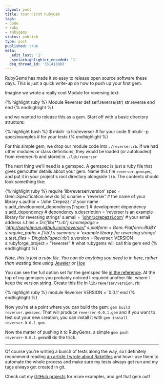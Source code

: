 ```yaml
---
layout: post
title: Your First RubyGem
tags:
- Code
- ruby
- rubygems
status: publish
type: post
published: true
meta:
  _edit_last: '1'
  _syntaxhighlighter_encoded: '1'
  dsq_thread_id: '351413803'
---
```

RubyGems has made it so easy to release open source software these days. This is just a quick write-up on how to push up your first gem.

Imagine we wrote a really cool Module for reversing text:

{% highlight ruby %}
Module Reverser
  def self.reverse(str)
    str.reverse
  end
end
{% endhighlight %}

and we wanted to release this as a gem. Start off with a basic directory structure:

{% highlight bash %}
$ mkdir -p lib/reverser # for your code
$ mkdir -p spec/examples # for your tests
{% endhighlight %}

For this simple gem, we drop our module code into <code>./reverser.rb</code>. If we had other modules or class definitions, they would be loaded (or autoloaded) from reverser.rb and stored in <code>./lib/reverser</code>

The next thing we'll need is a gemspec. A gemspec is just a ruby file that gives gemcutter details about your gem. Name this file <code>reverser.gemspec</code>, and put it in your project's root directory alongside <code>lib</code>. The contents should look something like:

{% highlight ruby %}
require 'lib/reverser/version'
spec = Gem::Specification.new do |s|
  s.name = 'reverser' # the name of your library
  s.author = 'John Crepezzi' # your name
  s.add_development_dependency('rspec') # development dependency
  s.add_dependency # dependency
  s.description = 'reverser is an example library for reversing strings'
  s.email = 'john@crepezzi.com' # your email address
  s.files = Dir['lib/**/*.rb']
  s.homepage = 'http://seejohnrun.github.com/reverser/'
  s.platform = Gem::Platform::RUBY
  s.require_paths = ['lib']
  s.summary = 'example library for reversing strings'
  s.test_files = Dir.glob('spec/*.rb')
  s.version = Reverser::VERSION
  s.rubyforge_project = &quot;reverser&quot; # what rubygems will call this gem
end
{% endhighlight %}

<em>Note, this is just a ruby file. You can do anything you need to in here, rather than wasting time using <a href="http://github.com/technicalpickles/jeweler">Jeweler</a> or <a href="http://github.com/seattlerb/hoe">Hoe</a></em>

You can see the full option set for the gemspec file <a href="http://docs.rubygems.org/read/chapter/20">in the reference</a>. At the top of my gemspec you probably noticed I required another file, where I keep the version string. Create this file in <code>lib/reverser/version.rb</code>:

{% highlight ruby %}
module Reverser
  VERSION = '0.0.1'
end
{% endhighlight %}

Now you're at a point where you can build the gem: <code>gem build reverser.gemspec</code>. That will produce <code>reverser-0.0.1.gem</code> and if you want to test out your new creation, you can install it with <code>gem install reverser-0.0.1.gem</code>.

Now the matter of pushing it to RubyGems, a simple <code>gem push reverser-0.0.1.gem</code>will do the trick.

<hr />

Of course you're writing a bunch of tests along the way, so I definitely recommend reading <a href="http://seejohncode.com/2010/06/17/rake-rspec-gemcutter">an article I wrote about Rakefiles</a> and how I use them to automate the whole process and make sure my tests always get run and my tags always get created in git.

Check out my <a href="https://github.com/seejohnrun">GitHub projects</a> for more examples, and get that gem out!
